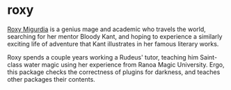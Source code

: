 # roxy

[Roxy Migurdia](https://mushokutensei.fandom.com/wiki/Roxy_Migurdia) is a genius mage and academic who travels
the world, searching for her mentor Bloody Kant, and hoping to experience a similarly exciting life of adventure
that Kant illustrates in her famous literary works.

Roxy spends a couple years working a Rudeus' tutor, teaching him Saint-class water magic using her experience
from Ranoa Magic University. Ergo, this package checks the correctness of plugins for darkness, and teaches
other packages their contents.
